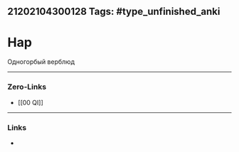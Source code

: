 21202104300128
Tags: #type_unfinished_anki 
---
# Нар

Одногорбый верблюд

---
### Zero-Links
- [[00 QI]]
---
### Links
-
